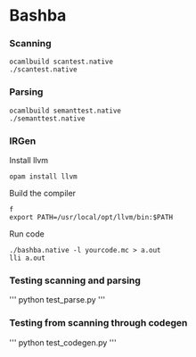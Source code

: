 # Bashba

### Scanning

```
ocamlbuild scantest.native
./scantest.native
```

### Parsing

```
ocamlbuild semanttest.native
./semanttest.native
```

### IRGen

Install llvm

```
opam install llvm
```

Build the compiler

```
f
export PATH=/usr/local/opt/llvm/bin:$PATH
```

Run code

```
./bashba.native -l yourcode.mc > a.out
lli a.out
```

### Testing scanning and parsing

'''
python test_parse.py
'''


### Testing from scanning through codegen
'''
python test_codegen.py
'''


